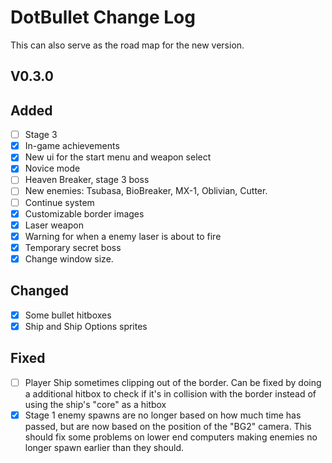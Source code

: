 # DotBullet Change Log

This can also serve as the road map for the new version.

## V0.3.0

## Added
- [ ] Stage 3
- [x] In-game achievements
- [x] New ui for the start menu and weapon select
- [x] Novice mode
- [ ] Heaven Breaker, stage 3 boss
- [ ] New enemies: Tsubasa, BioBreaker, MX-1, Oblivian, Cutter.
- [ ] Continue system
- [x] Customizable border images
- [x] Laser weapon
- [x] Warning for when a enemy laser is about to fire
- [x] Temporary secret boss
- [x] Change window size.
## Changed
- [x] Some bullet hitboxes
- [x] Ship and Ship Options sprites
## Fixed
- [ ] Player Ship sometimes clipping out of the border. Can be fixed by doing a additional
hitbox to check if it's in collision with the border instead of using the ship's "core" as a hitbox
- [x] Stage 1 enemy spawns are no longer based on how much time
has passed, but are now based on the position of the "BG2" camera. 
This should fix some problems on lower end computers making enemies no longer spawn
earlier than they should.
